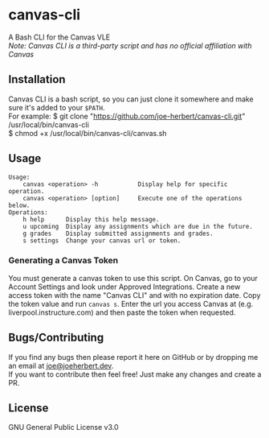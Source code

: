 # canvas-cli
A Bash CLI for the Canvas VLE  
*Note: Canvas CLI is a third-party script and has no official affiliation with Canvas*  

## Installation
Canvas CLI is a bash script, so you can just clone it somewhere and make sure it's added to your `$PATH`.  
For example:
    $ git clone "https://github.com/joe-herbert/canvas-cli.git" /usr/local/bin/canvas-cli  
    $ chmod +x /usr/local/bin/canvas-cli/canvas.sh  

## Usage
    Usage:  
        canvas <operation> -h           Display help for specific operation.  
        canvas <operation> [option]     Execute one of the operations below.  
    Operations:  
        h help      Display this help message.  
        u upcoming  Display any assignments which are due in the future.  
        g grades    Display submitted assignments and grades.  
        s settings  Change your canvas url or token.  

### Generating a Canvas Token
You must generate a canvas token to use this script. On Canvas, go to your Account Settings and look under Approved Integrations. Create a new access token with the name "Canvas CLI" and with no expiration date. Copy the token value and run `canvas s`. Enter the url you access Canvas at (e.g. liverpool.instructure.com) and then paste the token when requested.  

## Bugs/Contributing
If you find any bugs then please report it here on GitHub or by dropping me an email at <joe@joeherbert.dev>.  
If you want to contribute then feel free! Just make any changes and create a PR.  

## License
GNU General Public License v3.0
